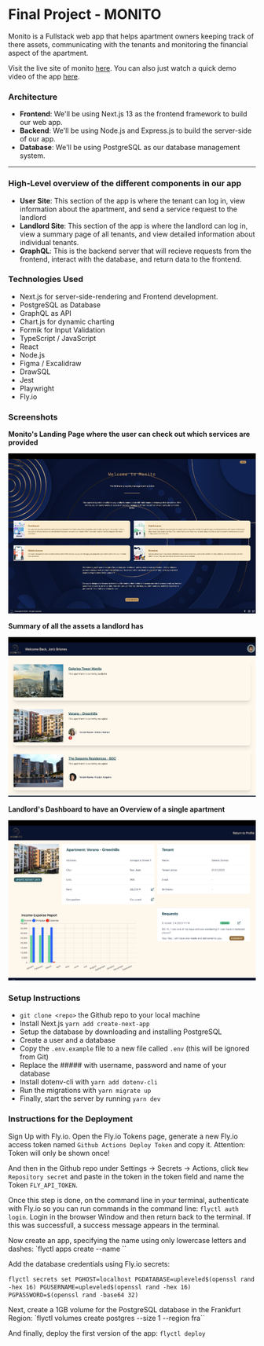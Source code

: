 # Final Project - MONITO

Monito is a Fullstack web app that helps apartment owners keeping track of there assets, communicating with the tenants and monitoring the financial aspect of the apartment.

Visit the live site of monito [here](https://monito-management.fly.dev/).
You can also just watch a quick demo video of the app [here](https://www.dropbox.com/s/73v3jnerxsjr5ip/intro.mp4?dl=0).

### Architecture

- **Frontend**: We'll be using Next.js 13 as the frontend framework to build our web app.
- **Backend**: We'll be using Node.js and Express.js to build the server-side of our app.
- **Database**: We'll be using PostgreSQL as our database management system.

---

### High-Level overview of the different components in our app

- **User Site**: This section of the app is where the tenant can log in, view information about the apartment, and send a service request to the landlord
- **Landlord Site**: This section of the app is where the landlord can log in, view a summary page of all tenants, and view detailed information about individual tenants.
- **GraphQL**: This is the backend server that will recieve requests from the frontend, interact with the database, and return data to the frontend.

### Technologies Used

- Next.js for server-side-rendering and Frontend development.
- PostgreSQL as Database
- GraphQL as API
- Chart.js for dynamic charting
- Formik for Input Validation
- TypeScript / JavaScript
- React
- Node.js
- Figma / Excalidraw
- DrawSQL
- Jest
- Playwright
- Fly.io

### Screenshots

**Monito's Landing Page where the user can check out which services are provided**
<br>

![landingpage](public/images/landPage.png)

**Summary of all the assets a landlord has**
<br>

![summary](public/images/summary.png)

**Landlord's Dashboard to have an Overview of a single apartment**
<br>

![dashboard](public/images/dashboardapt.png)

### Setup Instructions

- `git clone <repo>` the Github repo to your local machine
- Install Next.js `yarn add create-next-app`
- Setup the database by downloading and installing PostgreSQL
- Create a user and a database
- Copy the `.env.example` file to a new file called `.env` (this will be ignored from Git)
- Replace the ##### with username, password and name of your database
- Install dotenv-cli with `yarn add dotenv-cli`
- Run the migrations with `yarn migrate up`
- Finally, start the server by running `yarn dev`

### Instructions for the Deployment

Sign Up with Fly.io.
Open the Fly.io Tokens page, generate a new Fly.io access token named `Github Actions Deploy Token` and copy it. Attention: Token will only be shown once!

And then in the Github repo under Settings -> Secrets -> Actions, click `New Repository secret` and paste in the token in the token field and name the Token `FLY_API_TOKEN`.

Once this step is done, on the command line in your terminal, authenticate with Fly.io so you can run commands in the command line: `flyctl auth login`. Login in the browser Window and then return back to the terminal. If this was successfull, a success message appears in the terminal.

Now create an app, specifying the name using only lowercase letters and dashes:
`flyctl apps create --name <app name>``

Add the database credentials using Fly.io secrets:

```
flyctl secrets set PGHOST=localhost PGDATABASE=upleveled$(openssl rand -hex 16) PGUSERNAME=upleveled$(openssl rand -hex 16) PGPASSWORD=$(openssl rand -base64 32)
```

Next, create a 1GB volume for the PostgreSQL database in the Frankfurt Region:
`flyctl volumes create postgres --size 1 --region fra``

And finally, deploy the first version of the app:
`flyctl deploy`
